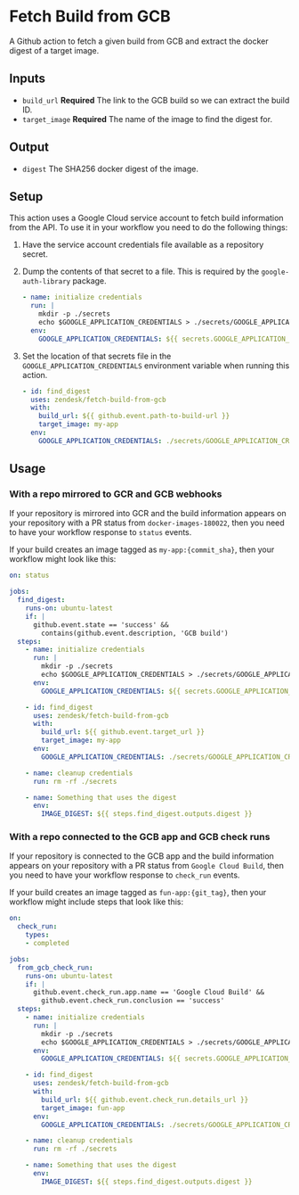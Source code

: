 # Fetch Build from GCB

A Github action to fetch a given build from GCB and extract the docker digest of a target image.

## Inputs

- `build_url` **Required** The link to the GCB build so we can extract the build ID.
- `target_image` **Required** The name of the image to find the digest for.

## Output

- `digest` The SHA256 docker digest of the image.

## Setup

This action uses a Google Cloud service account to fetch build information from the API. To use it
in your workflow you need to do the following things:

1. Have the service account credentials file available as a repository secret.

1. Dump the contents of that secret to a file. This is required by the `google-auth-library` package.

    ```yaml
    - name: initialize credentials
      run: |
        mkdir -p ./secrets
        echo $GOOGLE_APPLICATION_CREDENTIALS > ./secrets/GOOGLE_APPLICATION_CREDENTIALS
      env:
        GOOGLE_APPLICATION_CREDENTIALS: ${{ secrets.GOOGLE_APPLICATION_CREDENTIALS }}
    ```

1. Set the location of that secrets file in the `GOOGLE_APPLICATION_CREDENTIALS` environment
   variable when running this action.

    ```yaml
    - id: find_digest
      uses: zendesk/fetch-build-from-gcb
      with:
        build_url: ${{ github.event.path-to-build-url }}
        target_image: my-app
      env:
        GOOGLE_APPLICATION_CREDENTIALS: ./secrets/GOOGLE_APPLICATION_CREDENTIALS
    ```

## Usage

### With a repo mirrored to GCR and GCB webhooks

If your repository is mirrored into GCR and the build information appears on your repository with
a PR status from `docker-images-180022`, then you need to have your workflow response to `status`
events.

If your build creates an image tagged as `my-app:{commit_sha}`, then your workflow might look like
this:

```yaml
on: status

jobs:
  find_digest:
    runs-on: ubuntu-latest
    if: |
      github.event.state == 'success' &&
        contains(github.event.description, 'GCB build')
  steps:
    - name: initialize credentials
      run: |
        mkdir -p ./secrets
        echo $GOOGLE_APPLICATION_CREDENTIALS > ./secrets/GOOGLE_APPLICATION_CREDENTIALS
      env:
        GOOGLE_APPLICATION_CREDENTIALS: ${{ secrets.GOOGLE_APPLICATION_CREDENTIALS }}

    - id: find_digest
      uses: zendesk/fetch-build-from-gcb
      with:
        build_url: ${{ github.event.target_url }}
        target_image: my-app
      env:
        GOOGLE_APPLICATION_CREDENTIALS: ./secrets/GOOGLE_APPLICATION_CREDENTIALS

    - name: cleanup credentials
      run: rm -rf ./secrets

    - name: Something that uses the digest
      env:
        IMAGE_DIGEST: ${{ steps.find_digest.outputs.digest }}
```

### With a repo connected to the GCB app and GCB check runs

If your repository is connected to the GCB app and the build information appears on your repository
with a PR status from `Google Cloud Build`, then you need to have your workflow response to
`check_run` events.

If your build creates an image tagged as `fun-app:{git_tag}`, then your workflow might include steps
that look like this:

```yaml
on:
  check_run:
    types:
    - completed

jobs:
  from_gcb_check_run:
    runs-on: ubuntu-latest
    if: |
      github.event.check_run.app.name == 'Google Cloud Build' &&
        github.event.check_run.conclusion == 'success'
  steps:
    - name: initialize credentials
      run: |
        mkdir -p ./secrets
        echo $GOOGLE_APPLICATION_CREDENTIALS > ./secrets/GOOGLE_APPLICATION_CREDENTIALS
      env:
        GOOGLE_APPLICATION_CREDENTIALS: ${{ secrets.GOOGLE_APPLICATION_CREDENTIALS }}

    - id: find_digest
      uses: zendesk/fetch-build-from-gcb
      with:
        build_url: ${{ github.event.check_run.details_url }}
        target_image: fun-app
      env:
        GOOGLE_APPLICATION_CREDENTIALS: ./secrets/GOOGLE_APPLICATION_CREDENTIALS

    - name: cleanup credentials
      run: rm -rf ./secrets

    - name: Something that uses the digest
      env:
        IMAGE_DIGEST: ${{ steps.find_digest.outputs.digest }}
```

